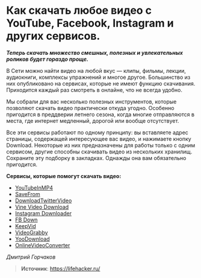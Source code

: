 # Как скачать любое видео с YouTube, Facebook, Instagram и других сервисов.

_**Теперь скачать множество смешных, полезных и увлекательных роликов будет гораздо проще.**_

В Сети можно найти видео на любой вкус — клипы, фильмы, лекции, аудиокниги, комплексы упражнений и многое другое. Большинство из них опубликовано на сервисах, которые не имеют функцию скачивания. Приходится каждый раз смотреть в онлайне, что не всегда удобно.

Мы собрали для вас несколько полезных инструментов, которые позволяют скачать видео практически откуда угодно. Особенно пригодится в преддверии летнего сезона, когда многие отправляются в места, где интернет медленный, дорогой или вообще отсутствует.

Все эти сервисы работают по одному принципу: вы вставляете адрес страницы, содержащей интересующее вас видео, и нажимаете кнопку Download. Некоторые из них предназначены для работы только с одним сервисом, другие способны скачивать видео из нескольких хранилищ. Сохраните эту подборку в закладках. Однажды она вам обязательно пригодится.

**Сервисы, которые помогут скачать видео:**

- [YouTubeInMP4](https://youtubeinmp4.com/)
- [SaveFrom](http://en.savefrom.net/)
- [DownloadTwitterVideo](http://www.downloadtwittervideo.com/)
- [Vine Video Download](http://www.vinevideodownload.com/)
- [Instagram Downloader](http://www.downloadvideosfrom.com/Instagram.php)
- [FB Down](http://www.fbdown.net/)
- [KeepVid](http://keepvid.com/)
- [VideoGrabby](http://www.videograbby.com/)
- [YooDownload](http://yoodownload.com/)
- [OnlineVideoConverter](https://www.onlinevideoconverter.com/start)

_Дмитрий Горчаков_

> **Источник**: https://lifehacker.ru/
